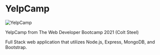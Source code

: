 # YelpCamp

![YelpCamp](https://i.imgur.com/AgqZXxQ.png)

YelpCamp from The Web Developer Bootcamp 2021 (Colt Steel)

Full Stack web application that utilizes Node.js, Express, MongoDB, and Bootstrap.
